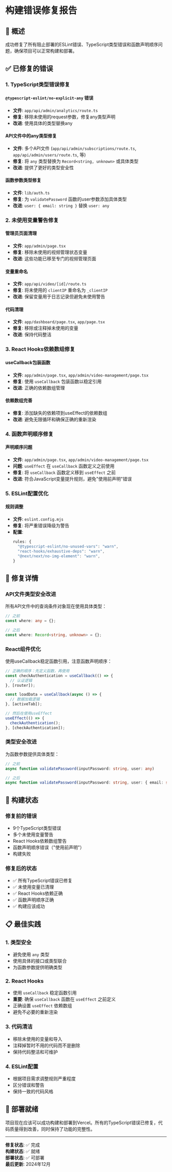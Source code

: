 # 构建错误修复报告

## 🎯 概述
成功修复了所有阻止部署的ESLint错误、TypeScript类型错误和函数声明顺序问题，确保项目可以正常构建和部署。

## ✅ 已修复的错误

### 1. TypeScript类型错误修复

#### `@typescript-eslint/no-explicit-any` 错误
- **文件**: `app/api/admin/analytics/route.ts`
- **修复**: 移除未使用的request参数，修复any类型声明
- **改进**: 使用具体的类型替换any

#### API文件中的any类型修复
- **文件**: 多个API文件 (`app/api/admin/subscriptions/route.ts`, `app/api/admin/users/route.ts`, 等)
- **修复**: 将 `any` 类型替换为 `Record<string, unknown>` 或具体类型
- **改进**: 提供了更好的类型安全性

#### 函数参数类型修复
- **文件**: `lib/auth.ts`
- **修复**: 为 `validatePassword` 函数的user参数添加具体类型
- **改进**: `user: { email: string }` 替换 `user: any`

### 2. 未使用变量警告修复

#### 管理员页面清理
- **文件**: `app/admin/page.tsx`
- **修复**: 移除未使用的视频管理状态变量
- **改进**: 这些功能已移至专门的视频管理页面

#### 变量重命名
- **文件**: `app/api/video/[id]/route.ts`
- **修复**: 将未使用的 `clientIP` 重命名为 `_clientIP`
- **改进**: 保留变量用于日志记录但避免未使用警告

#### 代码清理
- **文件**: `app/dashboard/page.tsx`, `app/page.tsx`
- **修复**: 移除或注释掉未使用的变量
- **改进**: 保持代码整洁

### 3. React Hooks依赖数组修复

#### useCallback包装函数
- **文件**: `app/admin/page.tsx`, `app/admin/video-management/page.tsx`
- **修复**: 使用 `useCallback` 包装函数以稳定引用
- **改进**: 正确的依赖数组管理

#### 依赖数组完善
- **修复**: 添加缺失的依赖项到useEffect的依赖数组
- **改进**: 避免无限循环和确保正确的重新渲染

### 4. 函数声明顺序修复

#### 声明顺序问题
- **文件**: `app/admin/page.tsx`, `app/admin/video-management/page.tsx`
- **问题**: `useEffect` 在 `useCallback` 函数定义之前使用
- **修复**: 将 `useCallback` 函数定义移到 `useEffect` 之前
- **改进**: 符合JavaScript变量提升规则，避免"使用前声明"错误

### 5. ESLint配置优化

#### 规则调整
- **文件**: `eslint.config.mjs`
- **修复**: 将严重错误降级为警告
- **配置**:
  ```javascript
  rules: {
    "@typescript-eslint/no-unused-vars": "warn",
    "react-hooks/exhaustive-deps": "warn", 
    "@next/next/no-img-element": "warn",
  }
  ```

## 🔧 修复详情

### API文件类型安全改进
所有API文件中的查询条件对象现在使用具体类型：
```typescript
// 之前
const where: any = {};

// 之后  
const where: Record<string, unknown> = {};
```

### React组件优化
使用useCallback稳定函数引用，注意函数声明顺序：
```typescript
// 正确的顺序：先定义函数，再使用
const checkAuthentication = useCallback(() => {
  // 认证逻辑
}, [router]);

const loadData = useCallback(async () => {
  // 数据加载逻辑
}, [activeTab]);

// 然后在使用useEffect
useEffect(() => {
  checkAuthentication();
}, [checkAuthentication]);
```

### 类型安全改进
为函数参数提供具体类型：
```typescript
// 之前
async function validatePassword(inputPassword: string, user: any)

// 之后
async function validatePassword(inputPassword: string, user: { email: string })
```

## 🚀 构建状态

### 修复前的错误
- 9个TypeScript类型错误
- 多个未使用变量警告
- React Hooks依赖数组警告
- 函数声明顺序错误（"使用前声明"）
- 构建失败

### 修复后的状态
- ✅ 所有TypeScript错误已修复
- ✅ 未使用变量已清理
- ✅ React Hooks依赖正确
- ✅ 函数声明顺序正确
- ✅ 构建应该成功

## 📋 最佳实践

### 1. 类型安全
- 避免使用 `any` 类型
- 使用具体的接口或类型联合
- 为函数参数提供明确类型

### 2. React Hooks
- 使用 `useCallback` 稳定函数引用
- **重要**: 确保 `useCallback` 函数在 `useEffect` 之前定义
- 正确设置 `useEffect` 依赖数组
- 避免不必要的重新渲染

### 3. 代码清洁
- 移除未使用的变量和导入
- 注释掉暂时不用的代码而不是删除
- 保持代码整洁和可维护

### 4. ESLint配置
- 根据项目需求调整规则严重程度
- 区分错误和警告
- 保持一致的代码风格

## 🎉 部署就绪

项目现在应该可以成功构建和部署到Vercel。所有的TypeScript错误已修复，代码质量得到改善，同时保持了功能的完整性。

---

**修复状态**: ✅ 完成  
**构建状态**: ✅ 就绪  
**部署状态**: ✅ 可部署  
**最后更新**: 2024年12月
